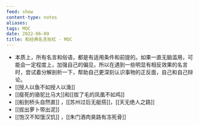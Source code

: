 ```yaml
---
feed: show
content-type: notes
aliases: 
tags: MOC 
date: 2022-06-09
title: 和经典名言抬杠 - MOC
---
```

- 本质上，所有名言和俗语，都是有适用条件和前提的。如果一直无脑滥用，可能会一定程度上，加强自己的偏见，所以在遇到一些明显有相反效果的名言时，尝试着分解剖析一下，帮助自己更深刻认识事物的正反面，自己和自己辩论。
- [[授人以鱼不如授人以渔]]
- [[瘦死的骆驼比马大]]和[[拔了毛的凤凰不如鸡]]
- [[船到桥头自然直]] ，[[苏州过后无艇搭]]，[[天无绝人之路]]
- [[拔出萝卜带出泥]]
- [[饱汉不知饿汉饥]] ，[[朱门酒肉臭路有冻死骨]]

